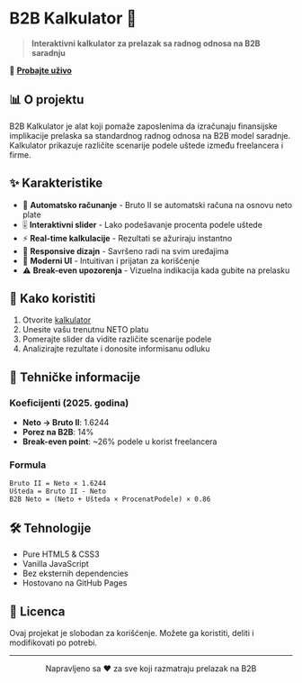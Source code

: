 # B2B Kalkulator 💼

> **Interaktivni kalkulator za prelazak sa radnog odnosa na B2B saradnju**

🔗 **[Probajte uživo](https://nikolabisercic.github.io/b2b-kalkulator/)**

## 📊 O projektu

B2B Kalkulator je alat koji pomaže zaposlenima da izračunaju finansijske implikacije prelaska sa standardnog radnog odnosa na B2B model saradnje. Kalkulator prikazuje različite scenarije podele uštede između freelancera i firme.

## ✨ Karakteristike

- 🎯 **Automatsko računanje** - Bruto II se automatski računa na osnovu neto plate
- 🎚️ **Interaktivni slider** - Lako podešavanje procenta podele uštede
- ⚡ **Real-time kalkulacije** - Rezultati se ažuriraju instantno
- 📱 **Responsive dizajn** - Savršeno radi na svim uređajima
- 🎨 **Moderni UI** - Intuitivan i prijatan za korišćenje
- ⚠️ **Break-even upozorenja** - Vizuelna indikacija kada gubite na prelasku

## 🚀 Kako koristiti

1. Otvorite [kalkulator](https://nikolabisercic.github.io/b2b-kalkulator/)
2. Unesite vašu trenutnu NETO platu
3. Pomerajte slider da vidite različite scenarije podele
4. Analizirajte rezultate i donosite informisanu odluku

## 📝 Tehničke informacije

### Koeficijenti (2025. godina)

- **Neto → Bruto II**: 1.6244
- **Porez na B2B**: 14%
- **Break-even point**: ~26% podele u korist freelancera

### Formula

```
Bruto II = Neto × 1.6244
Ušteda = Bruto II - Neto
B2B Neto = (Neto + Ušteda × ProcenatPodele) × 0.86
```

## 🛠️ Tehnologije

- Pure HTML5 & CSS3
- Vanilla JavaScript
- Bez eksternih dependencies
- Hostovano na GitHub Pages

## 📄 Licenca

Ovaj projekat je slobodan za korišćenje. Možete ga koristiti, deliti i modifikovati po potrebi.

---

<p align="center">
  Napravljeno sa ❤️ za sve koji razmatraju prelazak na B2B
</p>